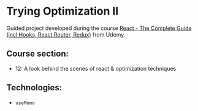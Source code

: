 # Trying Optimization II

Guided project developed during the course [React - The Complete Guide (incl Hooks, React Router, Redux)](https://www.udemy.com/course/react-the-complete-guide-incl-redux/) from Udemy.

## Course section:

- 12: A look behind the scenes of react & optimization techniques

## Technologies:

- `useMemo`
